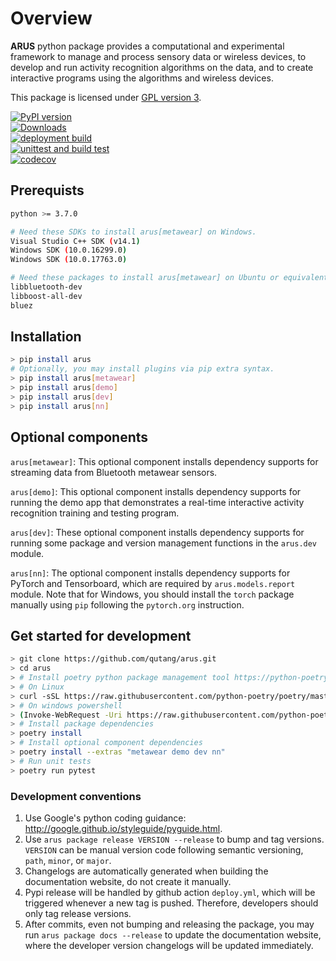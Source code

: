 # Overview

__ARUS__ python package provides a computational and experimental framework to manage and process sensory data or wireless devices, to develop and run activity recognition algorithms on the data, and to create interactive programs using the algorithms and wireless devices.

This package is licensed under [GPL version 3](https://qutang.github.io/arus/LICENSE/).

[![PyPI version](https://badge.fury.io/py/arus.svg)](https://badge.fury.io/py/arus)  
[![Downloads](https://pepy.tech/badge/arus)](https://pepy.tech/project/arus)  
[![deployment build](https://github.com/qutang/arus/workflows/deploy/badge.svg)](https://github.com/qutang/arus/actions?query=workflow%3Adeploy)  
[![unittest and build test](https://github.com/qutang/arus/workflows/unittest%20and%20build%20test/badge.svg)](https://github.com/qutang/arus/actions?query=workflow%3A%22unittest+and+build+test%22)  
[![codecov](https://codecov.io/gh/qutang/arus/branch/master/graph/badge.svg)](https://codecov.io/gh/qutang/arus)  

## Prerequists

```bash
python >= 3.7.0
```

```bash
# Need these SDKs to install arus[metawear] on Windows.
Visual Studio C++ SDK (v14.1)
Windows SDK (10.0.16299.0)
Windows SDK (10.0.17763.0)

# Need these packages to install arus[metawear] on Ubuntu or equivalent packages on other linux distributions.
libbluetooth-dev
libboost-all-dev
bluez
```

## Installation

```bash
> pip install arus
# Optionally, you may install plugins via pip extra syntax.
> pip install arus[metawear]
> pip install arus[demo]
> pip install arus[dev]
> pip install arus[nn]
```

## Optional components

`arus[metawear]`: This optional component installs dependency supports for streaming data from Bluetooth metawear sensors.

`arus[demo]`: This optional component installs dependency supports for running the demo app that demonstrates a real-time interactive activity recognition training and testing program.

`arus[dev]`: These optional component installs dependency supports for running some package and version management functions in the `arus.dev` module.

`arus[nn]`: The optional component installs dependency supports for PyTorch and Tensorboard, which are required by `arus.models.report` module. Note that for Windows, you should install the `torch` package manually using `pip` following the `pytorch.org` instruction.

## Get started for development

```bash
> git clone https://github.com/qutang/arus.git
> cd arus
> # Install poetry python package management tool https://python-poetry.org/docs/
> # On Linux
> curl -sSL https://raw.githubusercontent.com/python-poetry/poetry/master/get-poetry.py | python
> # On windows powershell
> (Invoke-WebRequest -Uri https://raw.githubusercontent.com/python-poetry/poetry/master/get-poetry.py -UseBasicParsing).Content | python
> # Install package dependencies
> poetry install
> # Install optional component dependencies
> poetry install --extras "metawear demo dev nn"
> # Run unit tests
> poetry run pytest
```

### Development conventions

1. Use Google's python coding guidance: http://google.github.io/styleguide/pyguide.html.
2. Use `arus package release VERSION --release` to bump and tag versions. `VERSION` can be manual version code following semantic versioning, `path`, `minor`, or `major`.
3. Changelogs are automatically generated when building the documentation website, do not create it manually.
4. Pypi release will be handled by github action `deploy.yml`, which will be triggered whenever a new tag is pushed. Therefore, developers should only tag release versions.
5. After commits, even not bumping and releasing the package, you may run `arus package docs --release` to update the documentation website, where the developer version changelogs will be updated immediately.